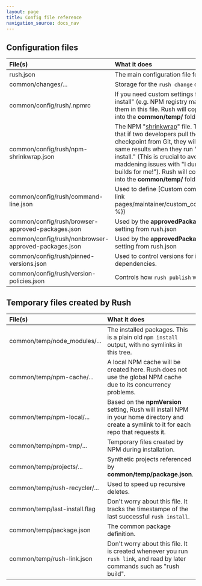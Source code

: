 ```yaml
---
layout: page
title: Config file reference
navigation_source: docs_nav
---
```




## Configuration files

| File(s)                                  | What it does                    |
| :--------------------------------------- | :------------------------------ |
| rush.json                                | The main configuration file for Rush |
| common/changes/...                       | Storage for the `rush change` command |
| common/config/rush/.npmrc                | If you need custom settings for "npm install" (e.g. NPM registry mappings), put them in this file.  Rush will copy this file into the **common/temp/** folder. |
| common/config/rush/npm-shrinkwrap.json   | The NPM "[shrinkwrap](https://docs.npmjs.com/cli/shrinkwrap)" file. This ensures that if two developers pull the same checkpoint from Git, they will get the same results when they run "rush install." (This is crucial to avoiding maddening issues with "I dunno -- it builds for me!").  Rush will copy this file into the **common/temp/** folder. |
| common/config/rush/command-line.json  | Used to define [Custom commands]({% link pages/maintainer/custom_commands.md %}) |
| common/config/rush/browser-approved-packages.json   | Used by the **approvedPackagesPolicy** setting from rush.json |
| common/config/rush/nonbrowser-approved-packages.json   | Used by the **approvedPackagesPolicy** setting from rush.json |
| common/config/rush/pinned-versions.json  | Used to control versions for indirect dependencies. |
| common/config/rush/version-policies.json  | Controls how `rush publish` works. |


## Temporary files created by Rush

| File(s)                                  | What it does                    |
| :--------------------------------------- | :------------------------------ |
| common/temp/node_modules/...             | The installed packages.  This is a plain old `npm install` output, with no symlinks in this tree. |
| common/temp/npm-cache/...                | A local NPM cache will be created here.  Rush does not use the global NPM cache due to its concurrency problems. |
| common/temp/npm-local/...                | Based on the **npmVersion** setting, Rush will install NPM in your home directory and create a symlink to it for each repo that requests it. |
| common/temp/npm-tmp/...                  | Temporary files created by NPM during installation. |
| common/temp/projects/...                 | Synthetic projects referenced by **common/temp/package.json**. |
| common/temp/rush-recycler/...            | Used to speed up recursive deletes. |
| common/temp/last-install.flag            | Don't worry about this file.  It tracks the timestampe of the last successful `rush install`. |
| common/temp/package.json                      | The common package definition. |
| common/temp/rush-link.json               | Don't worry about this file.  It is created whenever you run `rush link`, and read by later commands such as "rush build". |


